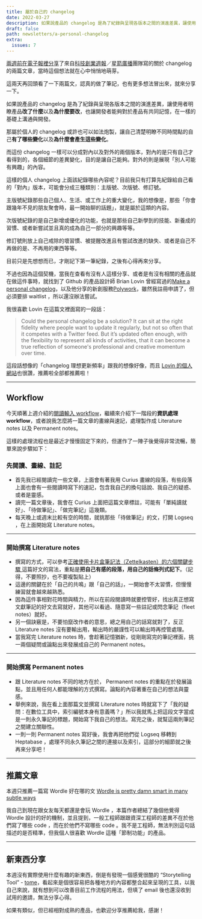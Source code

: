 ```yaml
---
title: 屬於自己的 changelog
date: 2022-03-27
description: 如果說產品的 changelog 是為了紀錄與呈現各版本之間的演進差異，讓使用者明瞭產品改了什麼以及為什麼要改，也讓開發者能夠對於產品有共同記憶，在一樣的基礎上溝通與開發。那屬於個人的 changelog 或許也可以如法炮製，讓自己清楚明瞭不同時間點的自己有了哪些變化以及為什麼會產生這些變化。
draft: false
path: newsletters/a-personal-changelog
extra:
  issues: 7
---
```


[兩週前在電子報裡分享](@/newsletters/5-what-is-the-best-tool.md)了來自[科技創業週報](https://blog.starrocket.io/star-rocket-newsletter/)／[星箭廣播](https://podcast.starrocket.io/)團隊寫的關於 changelog 的兩篇文章，當時這個想法就在心中悄悄地萌芽。

這兩天再回頭看了一下兩篇文，認真的做了筆記，也有更多想法冒出來，就來分享一下。

如果說產品的 changelog 是為了紀錄與呈現各版本之間的演進差異，讓使用者明瞭產品**改了什麼**以及**為什麼要改**，也讓開發者能夠對於產品有共同記憶，在一樣的基礎上溝通與開發。

那屬於個人的 changelog 或許也可以如法炮製，讓自己清楚明瞭不同時間點的自己**有了哪些變化**以及**為什麼會產生這些變化**。

而這份 changelog 一樣可以分成對內以及對外的兩個版本，對內的是只有自己才看得到的，各個細節的差異變化，目的是讓自己能夠。對外的則是展現「別人可能有興趣」的內容。

這樣的個人 changelog 上面該紀錄哪些內容呢？目前我只有打算先紀錄給自己看的「對內」版本，可能會分成三種類別：主版號、次版號、修訂號。

<!-- more -->

主版號紀錄那些自己個人、生活、或工作上的重大變化，我的想像是，那些「你會跟幾年不見的朋友聚會時，最一開始聊的話題」，就是屬於這類的內容。

次版號紀錄的是自己新增或優化的功能，也就是那些自己新學到的技能、新養成的習慣、或者新嘗試並且真的成為自己一部分的興趣等等。

修訂號則放上自己戒除的壞習慣、被提醒改進且有嘗試改進的缺失、或者是自己不再做的是、不再用的東西等等。

目前只是先想想而已，才剛記下第一筆紀錄，之後有心得再來分享。

不過也因為這個契機，當我在查看有沒有人這樣分享、或者是有沒有相關的產品就在做這件事時，就找到了 Github 的產品設計師 Brian Lovin 曾經寫過的[Make a personal changelog](https://brianlovin.com/writing/make-a-personal-changelog)，以及他分享的新創服務[Polywork](https://www.polywork.com/)，雖然我註冊申請了，但必須要排 waitlist ，所以還沒辦法嘗試。

我很喜歡 Lovin 在這篇文裡面寫的一段話：
> Could the personal changelog be a solution? It can sit at the right fidelity where people want to update it regularly, but not so often that it competes with a Twitter feed. But it’s updated often enough, with the flexibility to represent all kinds of activities, that it can become a true reflection of someone's professional and creative momentum over time.

這段話想像的「changelog 理想更新頻率」跟我的想像好像，而且 [Lovin 的個人網站](https://brianlovin.com/)也很讚，推薦啦全部都推薦啦！

---

## Workflow

今天順著上週介紹的[閱讀輸入 workflow](@/newsletters/6-ignorance-management.md)，繼續來介紹下一階段的**資訊處理 workflow**，或者說我怎麼將一篇文章的畫線與速記，處理製作成 Literature notes 以及 Permanent notes。

這樣的處理流程也是最近才慢慢固定下來的，但運作了一陣子後覺得非常流暢，簡單來說步驟如下：

### 先閱讀、畫線、註記
- 首先我已經閱讀完一些文章，上面會有著我用 Curius 畫線的段落，有些段落上面也會有一些閱讀時寫下的速記，包含我自己的換句話說、我自己的疑惑、或者是靈感。
- 讀完一篇文章後，我會在 Curius 上面把這篇文章標註，可能有「單純讀就好」、「待做筆記」、「做完筆記」這幾類。
- 每天晚上或週末比較有空的時間，就挑那些「待做筆記」的文，打開 Logseq ，在上面開始寫 Literature notes。

---

### 開始撰寫 Literature notes

- 撰寫的方式，可以參考[正確使用卡片盒筆記法（Zettelkasten）的六個關鍵步驟 ](https://readingoutpost.com/zettelkasten-6-steps)這篇好文的寫法，重點是**把自己有感的段落，用自己的話條列式記下**。（記得，不要照抄，也不要複製貼上）
- 這邊的關鍵在於「自己的共鳴」跟「自己的話」，一開始會不太習慣，但慢慢練習就會越來越熟悉。
- 因為這件事相對花時間與精力，所以在前段閱讀時就要控管好，找出真正想寫文獻筆記的好文去寫就好，其他可以看過、隨意寫一些註記或閃念筆記（fleet notes）就好。
- 另一個訣竅是，不要怕竄改作者的意思，總之用自己的話寫就對了，反正 Literature notes 沒有要輸出用，輸出時的嚴謹性可以輸出時再控管處理。
- 當我寫完 Literature notes 時，會趁著記憶猶新，從剛剛寫完的筆記裡面，挑一兩個疑問或論點出來發展成自己的 Permanent notes。

---

### 開始撰寫 Permanent notes

- 跟 Literature notes 不同的地方在於， Permanent notes 的重點在於發展論點，並且用任何人都能理解的方式撰寫。論點的內容著重在自己的想法與靈感。
- 舉例來說，我在看上面那篇文並撰寫 Literature notes 時就寫下了「我的疑問：在數位工具中，索引編號本身有意義嗎？」所以我就馬上把這段文字當成是一則永久筆記的標題，開始寫下我自己的想法。寫完之後，就幫這兩則筆記之間建立關聯性。
- 一則一則 Permanent notes 寫好後，我會再把他們從 Logseq 移轉到 Heptabase ，處理不同永久筆記之間的連接以及索引，這部分的細節就之後再來分享吧！

---

## 推薦文章

本週只推薦一篇寫 Wordle 好在哪的文 [Wordle is pretty damn smart in many subtle ways](https://vaghetti.dev/posts/wordle/)

我自己到現在跟女友每天都還是會玩 Wordle ，本篇作者總結了幾個他覺得 Wordle 設計的好的機制，並且提到，一般工程師跟跟資深工程師的差異不在於他們寫了哪些 code ，而在於他們不寫哪些 code 。我不是工程師，無法判別這句話描述的是否精準，但我個人很喜歡 Wordle 這種「節制功能」的產品。

---

## 新東西分享

本週沒有實際使用什麼有趣的新東西，倒是有發現一個感覺很酷的 “Storytelling Tool” - [tome](https://beta.tome.app/)，看起來是個很容易把各種地方的內容都整合起來呈現的工具，以我自己來說，就有想到可以改善目前工作流程的用法，但填了 email 後也還沒收到試用的邀請，無法分享心得。

如果有類似，但已經相對成熟的產品，也歡迎分享推薦給我，感謝！




